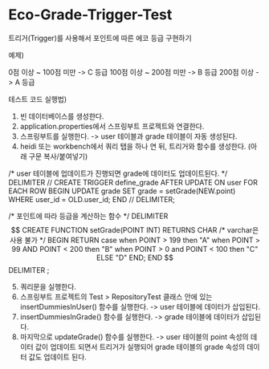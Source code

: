 # Eco-Grade-Trigger-Test

트리거(Trigger)를 사용해서 포인트에 따른 에코 등급 구현하기

예제)

0점 이상 ~ 100점 미만 -> C 등급
100점 이상 ~ 200점 미만 -> B 등급
200점 이상 -> A 등급

테스트 코드 실행법)

1. 빈 데이터베이스를 생성한다. 
2. application.properties에서 스프링부트 프로젝트와 연결한다. 
3. 스프링부트를 실행한다. -> user 테이블과 grade 테이블이 자동 생성된다.
4. heidi 또는 workbench에서 쿼리 탭을 하나 연 뒤, 트리거와 함수를 생성한다. (아래 구문 복사/붙여넣기)

/*
user 테이블에 업데이트가 진행되면 grade에 데이터도 업데이트된다. 
*/
DELIMITER //
CREATE TRIGGER define_grade
AFTER UPDATE ON user
	FOR EACH ROW
	BEGIN
		UPDATE grade 
		SET grade = setGrade(NEW.point)
		WHERE user_id = OLD.user_id;
	END //
DELIMITER;

/*
포인트에 따라 등급을 계산하는 함수
*/
DELIMITER $$
CREATE FUNCTION setGrade(POINT INT)
	RETURNS CHAR /* varchar은 사용 불가 */
BEGIN
	RETURN 
		case 
			when POINT > 199 then "A"
			when POINT > 99 AND POINT < 200 then "B"
			when POINT > 0 and POINT < 100 then "C"
		ELSE "D"
	END;
END $$
DELIMITER ;

5. 쿼리문을 실행한다.
6. 스프링부트 프로젝트의 Test > RepositoryTest 클래스 안에 있는 insertDummiesInUser() 함수를 실행한다. -> user 테이블에 데이터가 삽입된다.
7. insertDummiesInGrade() 함수를 실행한다. -> grade 테이블에 데이터가 삽입된다.
8. 마지막으로 updateGrade() 함수를 실행한다. -> user 테이블의 point 속성의 데이터 값이 업데이트 되면서 트리거가 실행되어 grade 테이블의 grade 속성의 데이터 값도 업데이트 된다. 
